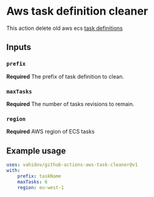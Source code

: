 # Aws task definition cleaner

This action delete old aws ecs [task definitions](https://docs.aws.amazon.com/AmazonECS/latest/developerguide/task_definitions.html)

## Inputs

### `prefix`

**Required** The prefix of task definition to clean.

### `maxTasks`

**Required** The number of tasks revisions to remain.

### `region`

**Required** AWS region of ECS tasks


## Example usage
```yaml
uses: vahidov/github-actions-aws-task-cleaner@v1
with:
    prefix: taskName
    maxTasks: 6
    region: eu-west-1
```